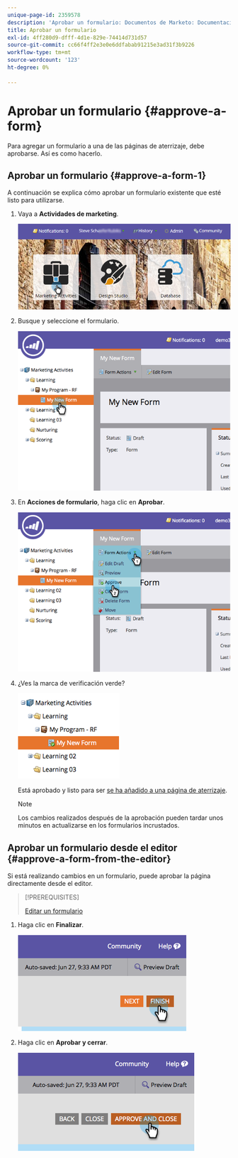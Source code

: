 ```yaml
---
unique-page-id: 2359578
description: 'Aprobar un formulario: Documentos de Marketo: Documentación del producto'
title: Aprobar un formulario
exl-id: 4ff280d9-dfff-4d1e-829e-74414d731d57
source-git-commit: cc66f4ff2e3e0e6ddfabab91215e3ad31f3b9226
workflow-type: tm+mt
source-wordcount: '123'
ht-degree: 0%

---
```


# Aprobar un formulario {#approve-a-form}

Para agregar un formulario a una de las páginas de aterrizaje, debe aprobarse. Así es como hacerlo.

## Aprobar un formulario {#approve-a-form-1}

A continuación se explica cómo aprobar un formulario existente que esté listo para utilizarse.

1. Vaya a **Actividades de marketing**.

   ![](assets/login-marketing-activities-7.png)

1. Busque y seleccione el formulario.

   ![](assets/image2014-9-15-17-3a49-3a40.png)

1. En **Acciones de formulario**, haga clic en **Aprobar**.

   ![](assets/image2014-9-15-17-3a49-3a47.png)

1. ¿Ves la marca de verificación verde?

   ![](assets/image2014-9-15-17-3a50-3a2.png)

   Está aprobado y listo para ser [se ha añadido a una página de aterrizaje](/help/marketo/product-docs/demand-generation/landing-pages/understanding-landing-pages/approve-unapprove-or-delete-a-landing-page.md).

   >[!NOTE]
   >
   >Los cambios realizados después de la aprobación pueden tardar unos minutos en actualizarse en los formularios incrustados.

## Aprobar un formulario desde el editor {#approve-a-form-from-the-editor}

Si está realizando cambios en un formulario, puede aprobar la página directamente desde el editor.

>[!PREREQUISITES]
>
>[Editar un formulario](/help/marketo/product-docs/demand-generation/forms/form-actions/edit-a-form.md)

1. Haga clic en **Finalizar**.

   ![](assets/image2014-9-15-17-3a51-3a43.png)

1. Haga clic en **Aprobar y cerrar**.

   ![](assets/image2014-9-15-17-3a52-3a1.png)
